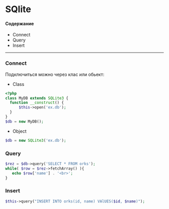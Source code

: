 # SQlite

#### Содержание 
* Connect
* Query
* Insert

---

### Connect
Подключиться можно через клас или обьект:
* Class
```php
<?php
class MyDB extends SQLite3 {
  function __construct() {
      $this->open('ex.db');
  }
}
$db = new MyDB();
```

* Object
```php
$db = new SQLite3('ex.db');
```

### Query
```php
$rez = $db->query('SELECT * FROM orks');
while( $row = $rez->fetchArray() ){
   echo $row['name'] . '<br>';
}
```

### Insert
```php
$this->query("INSERT INTO orks(id, name) VAlUES($id, $name)");
```
